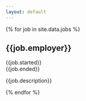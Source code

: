 ```yaml
---
layout: default
---
```


{% for job in site.data.jobs %}
<section>
    <h1>{{job.employer}}</h1>
    <div>{{job.started}}</div>
    <div>{{job.ended}}</div>
    <p>{{job.description}}</p>
</section>
{% endfor %}